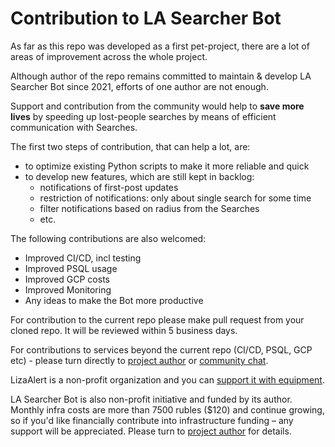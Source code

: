 # Contribution to LA Searcher Bot 


As far as this repo was developed as a first pet-project, there are 
a lot of areas of improvement across the whole project.

Although author of the repo remains committed to maintain & develop 
LA Searcher Bot since 2021, efforts of one author are not enough. 

Support and contribution from the community would help to 
**save more lives** by speeding up lost-people searches by means of 
efficient communication with Searches.

The first two steps of contribution, that can help a lot, are:
* to optimize existing Python scripts to make it more reliable and quick
* to develop new features, which are still kept in backlog:
  * notifications of first-post updates
  * restriction of notifications: only about single search for some time
  * filter notifications based on radius from the Searches
  * etc.

The following contributions are also welcomed:
* Improved CI/CD, incl testing
* Improved PSQL usage
* Improved GCP costs
* Improved Monitoring
* Any ideas to make the Bot more productive

For contribution to the current repo please make pull request from your 
cloned repo. It will be reviewed within 5 business days.

For contributions to services beyond the current repo (CI/CD, PSQL, GCP etc) - 
please turn directly to [project author](https://t.me/MikeMikeT) 
or [community chat](https://t.me/+56GrL4LQ-og2NGEy).

LizaAlert is a non-profit organization and you can [support it with 
equipment](https://lizaalert.org/otryadnye-nuzhdy/).

LA Searcher Bot is also non-profit initiative and funded by its author. 
Monthly infra costs are more than 7500 rubles ($120) and continue growing, 
so if you'd like financially contribute into infrastructure funding – any support
will be appreciated. Please turn to [project author](https://t.me/MikeMikeT)
for details.

